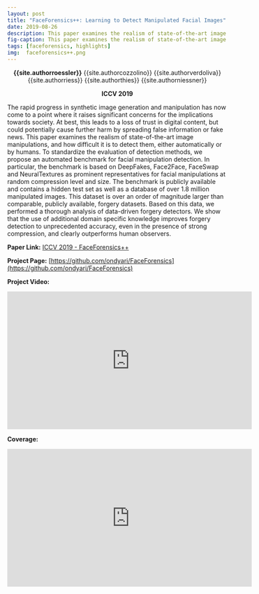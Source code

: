 ```yaml
---
layout: post
title: "FaceForensics++: Learning to Detect Manipulated Facial Images"
date: 2019-08-26
description: This paper examines the realism of state-of-the-art image manipulations, and how difficult it is to detect them, either automatically or by humans.
fig-caption: This paper examines the realism of state-of-the-art image manipulations, and how difficult it is to detect them, either automatically or by humans.
tags: [faceforensics, highlights]
img:  faceforensics++.png
---
```

<p align="center"><b>{{site.authorroessler}}</b> {{site.authorcozzolino}} {{site.authorverdoliva}} {{site.authorriess}} {{site.authorthies}} {{site.authorniessner}}</p>

<p align="center"><b>ICCV 2019</b></p>

The rapid progress in synthetic image generation and manipulation has now come to a point where it raises significant concerns for the implications towards society. At best, this leads to a loss of trust in digital content, but could potentially cause further harm by spreading false information or fake news. This paper examines the realism of state-of-the-art image manipulations, and how difficult it is to detect them, either automatically or by humans. To standardize the evaluation of detection methods, we propose an automated benchmark for facial manipulation detection. In particular, the benchmark is based on DeepFakes, Face2Face, FaceSwap and NeuralTextures as prominent representatives for facial manipulations at random compression level and size. The benchmark is publicly available and contains a hidden test set as well as a database of over 1.8 million manipulated images. This dataset is over an order of magnitude larger than comparable, publicly available, forgery datasets. Based on this data, we performed a thorough analysis of data-driven forgery detectors. We show that the use of additional domain specific knowledge improves forgery detection to unprecedented accuracy, even in the presence of strong compression, and clearly outperforms human observers. 

__Paper Link:__ [ICCV 2019 - FaceForensics++](https://openaccess.thecvf.com/content_ICCV_2019/papers/Rossler_FaceForensics_Learning_to_Detect_Manipulated_Facial_Images_ICCV_2019_paper.pdf)

__Project Page:__ [https://github.com/ondyari/FaceForensics](https://github.com/ondyari/FaceForensics)

__Project Video:__
<iframe width="560" height="315" src="https://www.youtube.com/embed/x2g48Q2I2ZQ" title="YouTube video player" frameborder="0" allow="accelerometer; autoplay; clipboard-write; encrypted-media; gyroscope; picture-in-picture" allowfullscreen></iframe>

__Coverage:__
<iframe width="560" height="315" src="https://www.youtube.com/embed/RoGHVI-w9bE" title="YouTube video player" frameborder="0" allow="accelerometer; autoplay; clipboard-write; encrypted-media; gyroscope; picture-in-picture" allowfullscreen></iframe>


